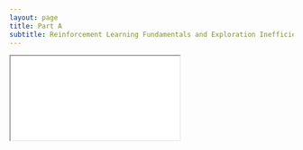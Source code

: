 ```yaml
---
layout: page
title: Part A  
subtitle: Reinforcement Learning Fundamentals and Exploration Inefficiency
---
```

<div class="">
    <iframe id="inlineFrameExample"
    title=""
    src="/resource/code/partA/classic_explore.html"
    >
</iframe>
</div>
